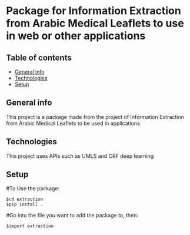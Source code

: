 # Package for Information Extraction from Arabic Medical Leaflets to use in web or other applications

## Table of contents
* [General info](#general-info)
* [Technologies](#technologies)
* [Setup](#setup)

## General info
This project is a package made from the project of Information Extraction from Arabic Medical Leaflets to be used in applications.

## Technologies
This project uses APIs such as UMLS and CRF deep learning

## Setup
#To Use the package:
```
$cd extraction
$pip install .
```

#Go into the file you want to add the package to, then:
```
$import extraction
```
